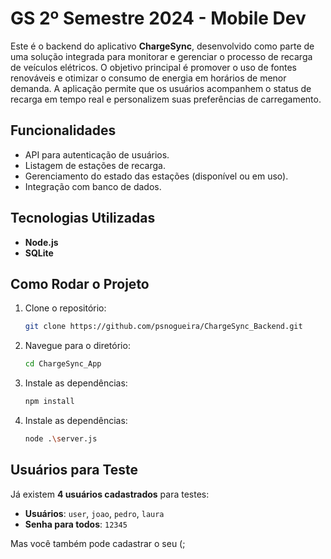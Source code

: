 
# GS 2º Semestre 2024 - Mobile Dev

Este é o backend do aplicativo **ChargeSync**, desenvolvido como parte de uma solução integrada para monitorar e gerenciar o processo de recarga de veículos elétricos. O objetivo principal é promover o uso de fontes renováveis e otimizar o consumo de energia em horários de menor demanda. A aplicação permite que os usuários acompanhem o status de recarga em tempo real e personalizem suas preferências de carregamento.

## Funcionalidades

- API para autenticação de usuários.
- Listagem de estações de recarga.
- Gerenciamento do estado das estações (disponível ou em uso).
- Integração com banco de dados.

## Tecnologias Utilizadas

- **Node.js**
- **SQLite** 

## Como Rodar o Projeto

1. Clone o repositório:
   ```bash
   git clone https://github.com/psnogueira/ChargeSync_Backend.git
   ```
2. Navegue para o diretório:
   ```bash
   cd ChargeSync_App
   ```
3. Instale as dependências:
   ```bash
   npm install
   ```
4. Instale as dependências:
   ```bash
   node .\server.js
   ```

## Usuários para Teste

Já existem **4 usuários cadastrados** para testes:

- **Usuários**: `user`, `joao`, `pedro`, `laura`
- **Senha para todos**: `12345`

Mas você também pode cadastrar o seu  (;
